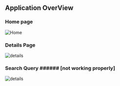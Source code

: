 
## Application OverView

### Home page
![Home](https://github.com/a342z/ITI-React-MovieApp/blob/master/screens/home.png)

### Details Page
![details](https://github.com/a342z/ITI-React-MovieApp/blob/master/screens/details.png)

### Search Query ###### [not working properly]
![details](https://github.com/a342z/ITI-React-MovieApp/blob/master/screens/search.png)
